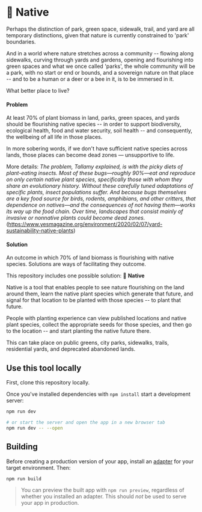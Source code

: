 # 🌱 Native

Perhaps the distinction of park, green space, sidewalk, trail, and yard are all temporary distinctions, given that nature is currently constrained to 'park' boundaries.

And in a world where nature stretches across a community -- flowing along sidewalks, curving through yards and gardens, opening and flourishing into green spaces and what we once called 'parks', the whole community will be a park, with no start or end or bounds, and a sovereign nature on that place -- and to be a human or a deer or a bee in it, is to be immersed in it. 

What better place to live?

#### Problem

At least 70% of plant biomass in land, parks, green spaces, and yards should be flourishing native species -- in order to support biodiversity, ecological health, food and water security, soil health -- and consequently, the wellbeing of all life in those places. 

In more sobering words, if we don't have sufficient native species across lands, those places can become dead zones — unsupportive to life. 

More details: *The problem, Tallamy explained, is with the picky diets of plant-eating insects. Most of these bugs—roughly 90%—eat and reproduce on only certain native plant species, specifically those with whom they share an evolutionary history. Without these carefully tuned adaptations of specific plants, insect populations suffer. And because bugs themselves are a key food source for birds, rodents, amphibians, and other critters, that dependence on natives—and the consequences of not having them—works its way up the food chain. Over time, landscapes that consist mainly of invasive or nonnative plants could become dead zones.* (https://www.yesmagazine.org/environment/2020/02/07/yard-sustainability-native-plants)


#### Solution

An outcome in which 70% of land biomass is flourishing with native species. Solutions are ways of facilitating they outcome. 

This repository includes one possible solution: 🌱 **Native** 

Native is a tool that enables people to see nature flourishing on the land around them, learn the native plant species which generate that future, and signal for that location to be planted with those species -- to plant that future. 

People with planting experience can view published locations and native plant species, collect the appropriate seeds for those species, and then go to the location -- and start planting the native future there. 

This can take place on public greens, city parks, sidewalks, trails, residential yards, and deprecated abandoned lands.

## Use this tool locally

First, clone this repository locally.

Once you've installed dependencies with `npm install` start a development server:

```bash
npm run dev

# or start the server and open the app in a new browser tab
npm run dev -- --open
```

## Building

Before creating a production version of your app, install an [adapter](https://kit.svelte.dev/docs#adapters) for your target environment. Then:

```bash
npm run build
```

> You can preview the built app with `npm run preview`, regardless of whether you installed an adapter. This should _not_ be used to serve your app in production.
